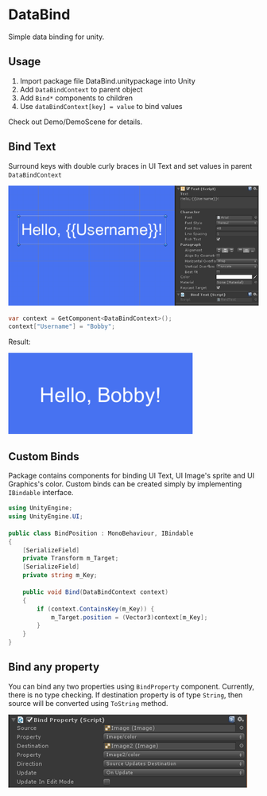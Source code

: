 # DataBind
Simple data binding for unity.

## Usage
1. Import package file DataBind.unitypackage into Unity
2. Add `DataBindContext` to parent object
3. Add `Bind*` components to children
4. Use `dataBindContext[key] = value` to bind values

Check out Demo/DemoScene for details.

## Bind Text
Surround keys with double curly braces in UI Text and set values in parent `DataBindContext`

![alt text](docs/Component.png)

```csharp
var context = GetComponent<DataBindContext>();
context["Username"] = "Bobby";
```
Result:

![alt text](docs/View.png)

## Custom Binds 
Package contains components for binding UI Text, UI Image's sprite and UI Graphics's color. Custom binds can be created simply by implementing `IBindable` interface.

```csharp
using UnityEngine;
using UnityEngine.UI;

public class BindPosition : MonoBehaviour, IBindable
{
	[SerializeField]
	private Transform m_Target;
	[SerializeField]
	private string m_Key;

	public void Bind(DataBindContext context)
	{
		if (context.ContainsKey(m_Key)) {
			m_Target.position = (Vector3)context[m_Key];
		}
	}
}
```

## Bind any property
You can bind any two properties using `BindProperty` component. Currently, there is no type checking. If destination property is of type `String`, then source will be converted using `ToString` method.

![alt text](docs/BindProperty.png)
